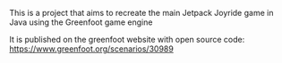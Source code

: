 This is a project that aims to recreate the main Jetpack Joyride game in Java using the Greenfoot game engine

It is published on the greenfoot website with open source code: https://www.greenfoot.org/scenarios/30989
